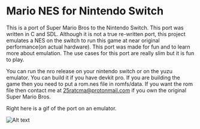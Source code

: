# Mario NES for Nintendo Switch

This is a port of Super Mario Bros to the Nintendo Switch. This port was written in C and SDL. Although it is not a true re-written port, this project emulates a NES on the switch to run this game at near original performance(on actual hardware). This port was made for fun and to learn more about emulation. The use cases for this port are really slim but it is fun to play.

You can run the nro release on your nintendo switch or on the yuzu emulator. You can build it if you have devkit pro. If you are building the game then you need to put a rom.nes file in romfs/data. If you want the rom file then contact me at 25ratcma@protonmail.com if you own the original Super Mario Bros.

Right here is a gif of the port on an emulator.

![Alt text](Animation.gif?raw=true "Title")
